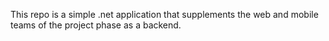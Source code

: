 This repo is a simple .net application that supplements the web and mobile teams of the project phase as a backend.